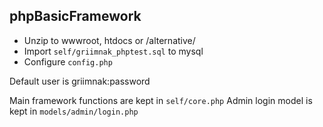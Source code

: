 phpBasicFramework
------------------------
- Unzip to wwwroot, htdocs or /alternative/
- Import `self/griimnak_phptest.sql` to mysql
- Configure `config.php`

Default user is griimnak:password

Main framework functions are kept in `self/core.php`
Admin login model is kept in `models/admin/login.php`
